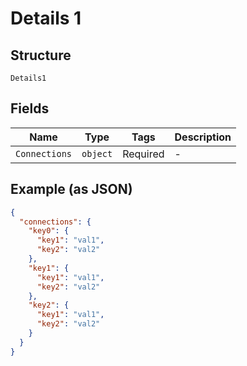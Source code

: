 
# Details 1

## Structure

`Details1`

## Fields

| Name | Type | Tags | Description |
|  --- | --- | --- | --- |
| `Connections` | `object` | Required | - |

## Example (as JSON)

```json
{
  "connections": {
    "key0": {
      "key1": "val1",
      "key2": "val2"
    },
    "key1": {
      "key1": "val1",
      "key2": "val2"
    },
    "key2": {
      "key1": "val1",
      "key2": "val2"
    }
  }
}
```

